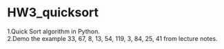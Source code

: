 # HW3_quicksort

1.Quick Sort algorithm in Python.  
2.Demo the example 33, 67, 8, 13, 54, 119, 3, 84, 25, 41 from lecture notes.
